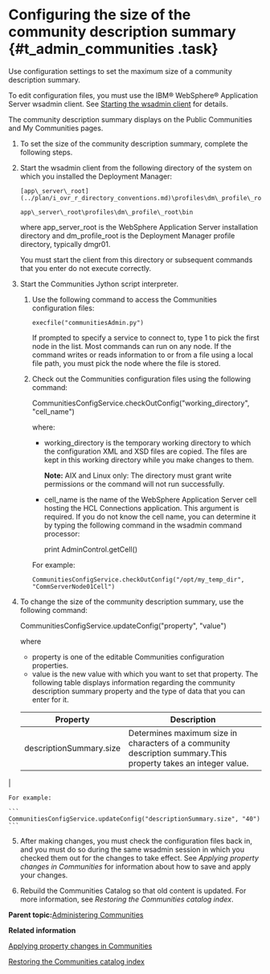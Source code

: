 # Configuring the size of the community description summary {#t_admin_communities .task}

Use configuration settings to set the maximum size of a community description summary.

To edit configuration files, you must use the IBM® WebSphere® Application Server wsadmin client. See [Starting the wsadmin client](t_admin_wsadmin_starting.md) for details.

The community description summary displays on the Public Communities and My Communities pages.

1.  To set the size of the community description summary, complete the following steps.
2.  Start the wsadmin client from the following directory of the system on which you installed the Deployment Manager:

    ```
    [app\_server\_root](../plan/i_ovr_r_directory_conventions.md)\profiles\dm\_profile\_root\bin
    ```

    ```
    app\_server\_root\profiles\dm\_profile\_root\bin
    ```

    where app\_server\_root is the WebSphere Application Server installation directory and dm\_profile\_root is the Deployment Manager profile directory, typically dmgr01.

    You must start the client from this directory or subsequent commands that you enter do not execute correctly.

3.  Start the Communities Jython script interpreter.

    1.  Use the following command to access the Communities configuration files:

        ```
        execfile("communitiesAdmin.py")
        ```

        If prompted to specify a service to connect to, type 1 to pick the first node in the list. Most commands can run on any node. If the command writes or reads information to or from a file using a local file path, you must pick the node where the file is stored.

    2.  Check out the Communities configuration files using the following command:

        CommunitiesConfigService.checkOutConfig\("working\_directory", "cell\_name"\)

        where:

        -   working\_directory is the temporary working directory to which the configuration XML and XSD files are copied. The files are kept in this working directory while you make changes to them.

            **Note:** AIX and Linux only: The directory must grant write permissions or the command will not run successfully.

        -   cell\_name is the name of the WebSphere Application Server cell hosting the HCL Connections application. This argument is required. If you do not know the cell name, you can determine it by typing the following command in the wsadmin command processor:

            print AdminControl.getCell\(\)

        For example:

        ```
        CommunitiesConfigService.checkOutConfig("/opt/my_temp_dir", "CommServerNode01Cell")
        ```

4.  To change the size of the community description summary, use the following command:

    CommunitiesConfigService.updateConfig\("property", "value"\)

    where

    -   property is one of the editable Communities configuration properties.
    -   value is the new value with which you want to set that property.
    The following table displays information regarding the community description summary property and the type of data that you can enter for it.

    |Property|Description|
    |--------|-----------|
    |descriptionSummary.size|Determines maximum size in characters of a community description summary.This property takes an integer value.

|

    For example:

    ```
    CommunitiesConfigService.updateConfig("descriptionSummary.size", "40")
    ```

5.  After making changes, you must check the configuration files back in, and you must do so during the same wsadmin session in which you checked them out for the changes to take effect. See *Applying property changes in Communities* for information about how to save and apply your changes.

6.  Rebuild the Communities Catalog so that old content is updated. For more information, see *Restoring the Communities catalog index*.


**Parent topic:**[Administering Communities](../admin/c_admin_communities_intro.md)

**Related information**  


[Applying property changes in Communities](../admin/t_admin_communities_save_changes.md)

[Restoring the Communities catalog index](../admin/t_admin_communities_catalog_recover_index.md)

